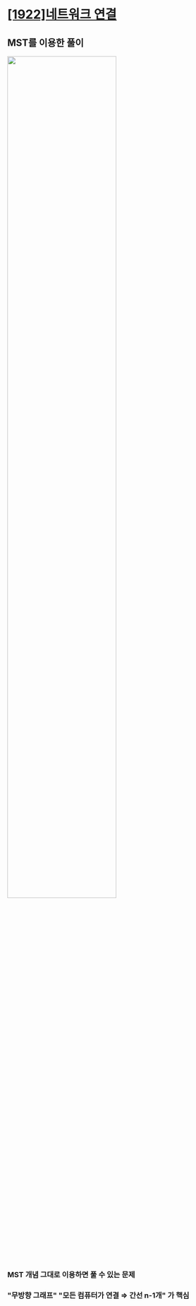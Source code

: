 # [[1922]네트워크 연결](https://www.acmicpc.net/problem/1922)

## MST를 이용한 풀이

<image src="https://lh6.googleusercontent.com/VSaMxo0zFfvfnkPYSrfd_DXQgTEk_AR3QyCk6ABR3oY5YN4loiieA9u4jDfaQ_1O2L49jE9YGT9Mh9NJgj6xtYQiKjB-q_Q0CWK6jnm_KzeoyfKRXyeTrq6HI5O7fHpx1er_JjpH" width="70%">

### MST 개념 그대로 이용하면 풀 수 있는 문제<br>
###  "무방향 그래프" "모든 컴퓨터가 연결 ⇒ 간선 n-1개" 가 핵심
